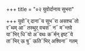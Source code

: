 +++
title = "०२ युवोर्दानाय सुभरा"

+++
युवो᳓र् दाना᳓य सुभ᳓रा असश्च᳓तो  
र᳓थम् आ᳓ तस्थुर् वचसं᳓ न᳓ म᳓न्तवे  
या᳓भिर् धि᳓यो अ᳓वथः क᳓र्मन् इष्ट᳓ये  
ता᳓भिर् ऊ षु᳓ ऊति᳓भिर् अश्विना᳓ गतम्